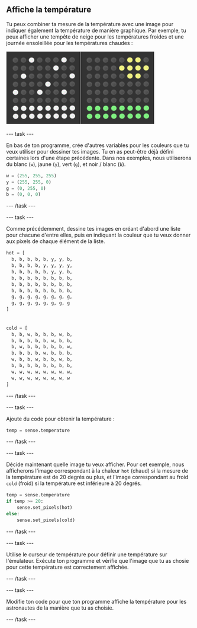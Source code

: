## Affiche la température

Tu peux combiner ta mesure de la température avec une image pour indiquer également la température de manière graphique. Par exemple, tu peux afficher une tempête de neige pour les températures froides et une journée ensoleillée pour les températures chaudes :

![Chaud et froid](images/hot-and-cold.png)

\--- task \---

En bas de ton programme, crée d'autres variables pour les couleurs que tu veux utiliser pour dessiner tes images. Tu en as peut-être déjà défini certaines lors d'une étape précédente. Dans nos exemples, nous utiliserons du blanc (`w`), jaune (`y`), vert (`g`), et noir / blanc (`b`).

```python
w = (255, 255, 255)
y = (255, 255, 0)
g = (0, 255, 0)
b = (0, 0, 0)
```

\--- /task \---

\--- task \---

Comme précédemment, dessine tes images en créant d'abord une liste pour chacune d'entre elles, puis en indiquant la couleur que tu veux donner aux pixels de chaque élément de la liste.

```python
hot = [
  b, b, b, b, b, y, y, b,
  b, b, b, b, y, y, y, y,
  b, b, b, b, b, y, y, b,
  b, b, b, b, b, b, b, b,
  b, b, b, b, b, b, b, b,
  b, b, b, b, b, b, b, b,
  g, g, g, g, g, g, g, g,
  g, g, g, g, g, g, g, g
]


cold = [
  b, b, w, b, b, b, w, b,
  b, b, b, b, b, w, b, b,
  b, w, b, b, b, b, b, w,
  b, b, b, b, w, b, b, b,
  w, b, b, w, b, b, w, b,
  b, b, b, b, b, b, b, b,
  w, w, w, w, w, w, w, w,
  w, w, w, w, w, w, w, w
]
```

\--- /task \---

\--- task \---

Ajoute du code pour obtenir la température :

```python
temp = sense.temperature
```

\--- /task \---

\--- task \---

Décide maintenant quelle image tu veux afficher. Pour cet exemple, nous afficherons l'image correspondant à la chaleur `hot` (chaud) si la mesure de la température est de 20 degrés ou plus, et l'image correspondant au froid `cold` (froid) si la température est inférieure à 20 degrés.

```python
temp = sense.temperature
if temp >= 20:
    sense.set_pixels(hot)
else:
    sense.set_pixels(cold)
```

\--- /task \---

\--- task \---

Utilise le curseur de température pour définir une température sur l'émulateur. Exécute ton programme et vérifie que l'image que tu as chosie pour cette température est correctement affichée.

\--- /task \---

\--- task \---

Modifie ton code pour que ton programme affiche la température pour les astronautes de la manière que tu as choisie.

\--- /task \---
